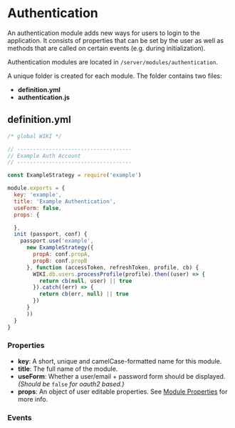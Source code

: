 # Authentication

An authentication module adds new ways for users to login to the application. It consists of properties that can be set by the user as well as methods that are called on certain events \(e.g. during initialization\).

Authentication modules are located in `/server/modules/authentication`.

A unique folder is created for each module. The folder contains two files:

* **definition.yml**
* **authentication.js**

## definition.yml

```javascript
/* global WIKI */

// ------------------------------------
// Example Auth Account
// ------------------------------------

const ExampleStrategy = require('example')

module.exports = {
  key: 'example',
  title: 'Example Authentication',
  useForm: false,
  props: {

  },
  init (passport, conf) {
    passport.use('example',
      new ExampleStrategy({
        propA: conf.propA,
        propB: conf.propB
      }, function (accessToken, refreshToken, profile, cb) {
        WIKI.db.users.processProfile(profile).then((user) => {
          return cb(null, user) || true
        }).catch((err) => {
          return cb(err, null) || true
        })
      }
      ))
  }
}
```

### Properties

* **key**: A short, unique and camelCase-formatted name for this module.
* **title**: The full name of the module.
* **useForm**: Whether a user/email + password form should be displayed. _\(Should be_ `false` _for oauth2 based.\)_
* **props**: An object of user editable properties. See [Module Properties](properties.md) for more info.

### Events



